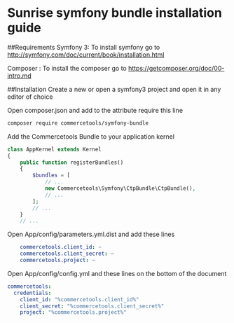 # Sunrise symfony bundle installation guide

##Requirements
Symfony 3:
To install symfony go to http://symfony.com/doc/current/book/installation.html 

Composer :
To install the composer go to https://getcomposer.org/doc/00-intro.md

##Installation
Create a new or open a symfony3 project and open it in any editor of choice

Open composer.json and add to the attribute require this line

```sh
composer require commercetools/symfony-bundle
```

Add the Commercetools Bundle to your application kernel

```php
class AppKernel extends Kernel
{
    public function registerBundles()
    {
        $bundles = [
            // ...
            new Commercetools\Symfony\CtpBundle\CtpBundle(),
            // ...
        ];
        // ...
    }
    // ...
```

Open App/config/parameters.yml.dist and add these lines
```yaml	
    commercetools.client_id: ~
    commercetools.client_secret: ~
    commercetools.project: ~
```

Open App/config/config.yml and these lines on the bottom of the document
```yaml	
commercetools:
  credentials:
    client_id: "%commercetools.client_id%"
    client_secret: "%commercetools.client_secret%"
    project: "%commercetools.project%"
```
